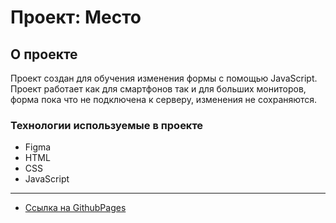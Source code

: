 # Проект: Место

## О проекте
Проект создан для обучения изменения формы с помощью JavaScript.
Проект работает как для смартфонов так и для больших мониторов, форма пока что не подключена к серверу, изменения не сохраняются.

### Технологии используемые в проекте
* Figma
* HTML
* CSS
* JavaScript

****

* [Ссылка на GithubPages](https://raznex.github.io/mesto/)
